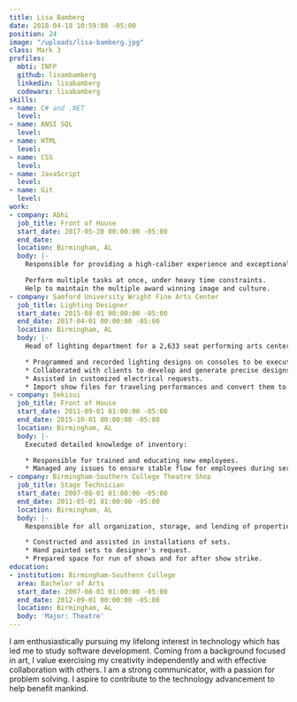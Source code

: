 ```yaml
---
title: Lisa Bamberg
date: 2018-04-18 10:59:00 -05:00
position: 24
image: "/uploads/lisa-bamberg.jpg"
class: Mark 3
profiles:
  mbti: INFP
  github: lisambamberg
  linkedin: lisabamberg
  codewars: lisabamberg
skills:
- name: C# and .NET
  level: 
- name: ANSI SQL
  level: 
- name: HTML
  level: 
- name: CSS
  level: 
- name: JavaScript
  level: 
- name: Git
  level: 
work:
- company: Abhi
  job_title: Front of House
  start_date: 2017-05-20 00:00:00 -05:00
  end_date: 
  location: Birmingham, AL
  body: |-
    Responsible for providing a high-caliber experience and exceptional customer service:

    Perform multiple tasks at once, under heavy time constraints.
    Help to maintain the multiple award winning image and culture.
- company: Samford University Wright Fine Arts Center
  job_title: Lighting Designer
  start_date: 2015-08-01 00:00:00 -05:00
  end_date: 2017-04-01 00:00:00 -05:00
  location: Birmingham, AL
  body: |-
    Head of lighting department for a 2,633 seat performing arts center. Designed lighting for Samford University's productions, contracted work including the Alabama Ballet and Alabama Symphony Orchestra and national touring companies:

    * Programmed and recorded lighting designs on consoles to be executed during show time.
    * Collaborated with clients to develop and generate precise designs to their specifications.
    * Assisted in customized electrical requests.
    * Import show files for traveling performances and convert them to be able for in house equipment.
- company: Sekisui
  job_title: Front of House
  start_date: 2011-09-01 01:00:00 -05:00
  end_date: 2015-10-01 00:00:00 -05:00
  location: Birmingham, AL
  body: |-
    Executed detailed knowledge of inventory:

    * Responsible for trained and educating new employees.
    * Managed any issues to ensure stable flow for employees during service.
- company: Birmingham-Southern College Theatre Shop
  job_title: Stage Technician
  start_date: 2007-08-01 01:00:00 -05:00
  end_date: 2011-05-01 01:00:00 -05:00
  location: Birmingham, AL
  body: |-
    Responsible for all organization, storage, and lending of properties:

    * Constructed and assisted in installations of sets.
    * Hand painted sets to designer's request.
    * Prepared space for run of shows and for after show strike.
education:
- institution: Birmingham-Southern College
  area: Bachelor of Arts
  start_date: 2007-08-01 01:00:00 -05:00
  end_date: 2012-09-01 00:00:00 -05:00
  location: Birmingham, AL
  body: 'Major: Theatre'
---
```


I am enthusiastically pursuing my lifelong interest in technology which has led me to study software development. Coming from a background focused in art, I value exercising my creativity independently and with effective collaboration with others. I am a strong communicator, with a passion for problem solving. I aspire to contribute to the technology advancement to help benefit mankind.